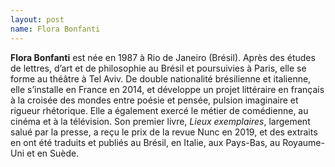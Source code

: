 ```yaml
---
layout: post
name: Flora Bonfanti
---
```

**Flora Bonfanti** est née en 1987 à Rio de Janeiro (Brésil). Après des études de lettres, d’art et de philosophie au Brésil et poursuivies à Paris, elle se forme au théâtre à Tel Aviv. De double nationalité brésilienne et italienne, elle s’installe en France en 2014, et développe un projet littéraire en français à la croisée des mondes entre poésie et pensée, pulsion imaginaire et rigueur rhétorique. Elle a également exercé le métier de comédienne, au cinéma et à la télévision. Son premier livre, *Lieux exemplaires*, largement salué par la presse, a reçu le prix de la revue Nunc en 2019, et des extraits en ont été traduits et publiés au Brésil, en Italie, aux Pays-Bas, au Royaume-Uni et en Suède.
